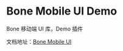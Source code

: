 # Bone Mobile UI Demo

Bone 移动端 UI 库，Demo 插件

文档地址：[Bone Mobile UI](https://lark.alipay.com/ningbang.wnb/bone-mobile-ui/basic-components)
